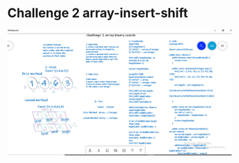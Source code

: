 # Challenge 2 array-insert-shift

![Challenge 2 array-insert-shift](../lab3/array-binary-search.PNG)